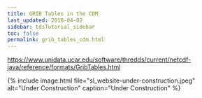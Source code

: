 ```yaml
---
title: GRIB Tables in the CDM
last_updated: 2018-04-02
sidebar: tdsTutorial_sidebar
toc: false
permalink: grib_tables_cdm.html
---
```


https://www.unidata.ucar.edu/software/thredds/current/netcdf-java/reference/formats/GribTables.html

{% include image.html file="sl_website-under-construction.jpeg" alt="Under Construction" caption="Under Construction" %}
